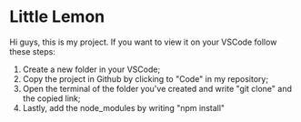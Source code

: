 # Little Lemon
Hi guys, this is my project. If you want to view it on your VSCode follow these steps:

1. Create a new folder in your VSCode;
2. Copy the project in Github by clicking to "Code" in my repository;
3. Open the terminal of the folder you've created and write "git clone" and the copied link;
4. Lastly, add the node_modules by writing "npm install"

